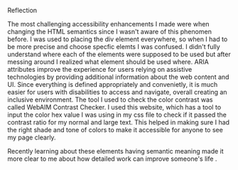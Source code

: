 Reflection

The most challenging accessibility enhancements I made were when changing
the HTML semantics since I wasn't aware of this phenomen before. I was used to 
placing the div element everywhere, so when I had to be more precise and choose specfic elemts I was confused. I didn't fully understand where each of the elements were supposed to be used but after messing around I realized what element should be used where. ARIA attributes improve the experience for users
relying on assistive technologies by providing additional information about the web content and UI. Since everything is defined appropriately and convenietly, it is much easier for users with disabilities to access and navigate, overall creating an inclusive environment. The tool I used to check the color contrast was called WebAIM Contrast Checker. I used this website, which has a tool to input the color hex value I was using in my css file to check if it passed the contrast ratio for my normal and large text. This helped in making sure I had the right shade and tone of colors to make it accessible for anyone to see my page clearly.

Recently learning about these elements having semantic meaning made it more clear to
me about how detailed work can improve someone's life .